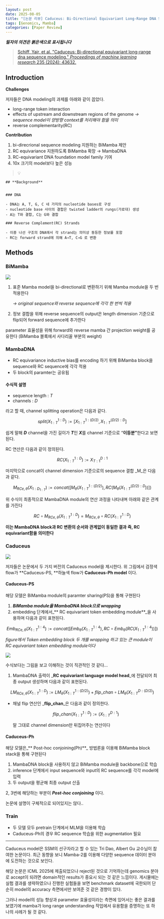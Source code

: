 ```yaml
---
layout: post
date: 2025-08-05
title: "[논문 리뷰] Caduceus: Bi-Directional Equivariant Long-Range DNA Sequence Modeling"
tags: [Genomics, Mamba]
categories: [Paper Review]
---
```


<span class="notion-red">_**필자의 의견은 붉은색으로 표시됩니다**_</span>


> [Schiff, Yair, et al. "Caduceus: Bi-directional equivariant long-range dna sequence modeling." ](https://pmc.ncbi.nlm.nih.gov/articles/PMC12189541/)[_Proceedings of machine learning research_](https://pmc.ncbi.nlm.nih.gov/articles/PMC12189541/)[ 235 (2024): 43632.](https://pmc.ncbi.nlm.nih.gov/articles/PMC12189541/)



## Introduction


**Challenges**


저자들은 DNA modeling의 과제를 아래와 같이 꼽았다.

- long-range token interaction
- effects of upstream and downstream regions of the genome 
_→ sequence model이 양방향 context를 처리해야 함을 의미_
- reverse complementarity(RC)

**Contribution**

1. bi-direcrional sequence modeling 지원하는 BiMamba 제안
1. RC equivariance 지원하도록 BiMamba 확장 → MambaDNA
1. RC-equivariant DNA foundation model family 기여
1. 10x 크기의 model보다 높은 성능

> 💡 


	## **Background**


	### DNA

	- DNA는 A, T, G, C 네 가지의 nucleotide bases로 구성
	- nucleotide base 사이의 결합은 twisted ladder의 rungs(가로대) 생성
	- A는 T와 결합, C는 G와 결합

	### Reverse Complement(RC) Strands

	- 이중 나선 구조의 DNA에서 각 strand는 의미상 동등한 정보를 포함
	- RC는 forward strand에 의해 A→T, C→G 로 변환


## Methods



### BiMamba


![](https://prod-files-secure.s3.us-west-2.amazonaws.com/542b861c-36a8-4051-84e5-8804b6728dba/2c247d59-7815-4980-99f0-8f0d21f445a7/image.png?X-Amz-Algorithm=AWS4-HMAC-SHA256&X-Amz-Content-Sha256=UNSIGNED-PAYLOAD&X-Amz-Credential=ASIAZI2LB466TTH47JT4%2F20250909%2Fus-west-2%2Fs3%2Faws4_request&X-Amz-Date=20250909T150142Z&X-Amz-Expires=3600&X-Amz-Security-Token=IQoJb3JpZ2luX2VjEG8aCXVzLXdlc3QtMiJGMEQCIH7tf5fviBP08GGhSRluxg9KlndiJ7fhU97AMa4LUw%2BYAiA8u2Lo%2BizFylNm5T%2FlqtGuf08vbXbq4553gL6SGltqYyqIBAjY%2F%2F%2F%2F%2F%2F%2F%2F%2F%2F8BEAAaDDYzNzQyMzE4MzgwNSIMeFMvWCmfsc4axe0tKtwD5MntXSjFdPDS3ZVgg87p%2BUu0y3SZjwjIiAwa8h%2FdZQeVCLBdQ%2FEA2i73TkPyQkltlK%2BUG8PHNA%2FTlZ03lGdq6UlV2yFgTyYOVOMNvpzHTjsLo54upnrFu8UNsIvnB%2FIeAto517WDewDLEJO1R2if5%2FESfTPqCfzyZ5V6dE1VB7UZx%2BQBUVx%2BOPWkH%2BeM1NWr3RMslvbpOCZeTLJSrYQQe%2FIt5DgRBy6E6bZh1hgKoqIX7wZPGjKTHmPYFiioMdiE1PP6ZAgopbVeaYNsfkv07TlkHGpDQI4vE5YKS7yKgR8ooqxnYbBHihV6kLSOImbgHQ2VFfqPxG6qqCAMVGQCxUb%2Be4qasO7pCKtX%2FNU7fEs151g9HQC7TVkZYMa%2BXZYzrQGzLBnaYIEs%2BUrJal8eers5NGIyhcTdQSeuRGCDBq2LeKG12tvbhUlRC8kSr4omrQX2y%2FVCHeHOjG4ICjyu%2FaL5DAahXF6nAu54W1I6e0Sz59ziwssr%2Ff7eKe7LuIfCVh9txqhmxScDGypV8o%2BLthSkpnzWSXnKwxwtl99ZeCdxPV1kmY%2B5sDzRoAXrcLA3qarwTRqCVSXXnuZiDNMNvLLYiWfgfJl%2F2eQRyz89IGoSVm2GDGe4cchIR5Yw7fqAxgY6pgH4BBxNuYEE18vh80x%2BGcRo6GyroIb3lhLEL46J5eosgSyXETyeKQp79PXpr4O26R9Nx8ikLf%2BRiJRCrtUzYP2FAy66ZAvdC4U9lZe755p5dSP%2BZ6woHIYZFrgIUaBBfOqiMQ89wfmue7hgwY5quArharHMIUEQjQehdEgIksf6k1rvR3suPFY2%2BM%2FfW1xpVWPjDA9%2BYSXauGMN25WV267TroKMXd2i&X-Amz-Signature=e054c4764bb85c8dbdf4a904d7ee0fa987f9cdc6e16d2640e1e6535d1d62636c&X-Amz-SignedHeaders=host&x-amz-checksum-mode=ENABLED&x-id=GetObject)

1. 표준 Mamba model을 bi-directional로 변환하기 위해 Mamba module을 두 번 적용한다

	_→ original sequence와 reverse sequence에 각각 한 번씩 적용_

1. 정보 결합을 위해 reverse sequence의 output은 length dimension 기준으로 flip되어 forward sequence에 추가한다

parameter 효율성을 위해 forward와 reverse mamba 간 projection weight를 공유한다 (BiMamba 블록에서 사다리꼴 부분의 weight)



### MambaDNA

- RC equivariance inductive bias를 encoding 하기 위해 BiMamba block을 sequence와 RC sequence에 각각 적용
- 두 block의 paramter는 공유됨


#### 수식적 설명

- sequence length : _T_
- channels : _D_

라고 할 때,  channel splitting operation은 다음과 같다.


$$
split(X^{1:D}_{1:T}):=[X^{1:(D/2)}_{1:T},X^{(D/2):D}_{1:T}]
$$


<span class="notion-red">쉽게 말해 </span><span class="notion-red">_**D**_</span><span class="notion-red"> channel을 가진 길이가 </span><span class="notion-red">_**T**_</span><span class="notion-red">인 </span><span class="notion-red">_**X**_</span><span class="notion-red">를 channel 기준으로 “</span><span class="notion-red">**이등분”**</span><span class="notion-red">한다고 보면 된다.</span>


RC 연산은 다음과 같이 정의된다.


$$
RC(X^{1:D}_{1:T}):=X^{D:1}_{T:1}
$$


마지막으로 concat이 channel dimension 기준으로의 sequence 결합 _M_은 다음과 같다.


$$
M_{RCe,\theta}(X_{1:D_{1:T}}):=concat([M_{\theta}(X^{1:(D/2)}_{1:T}),RC(M_{\theta}(X^{(D/2):D}_{1:T}))])
$$


위 수식이 최종적으로 MambaDNA module의 연산 과정을 나타내며 아래와 같은 관계를 가진다


$$
RC\circ M_{RCe,\theta}(X^{1:D}_{1:T}) = M_{RCe,\theta} \circ RC(X^{1:D}_{1:T})
$$


**이는 MambaDNA block과 RC 변환의 순서와 관계없이 동일한 결과 즉, RC equivariant함을 의미한다**



### Caduceus


![](https://prod-files-secure.s3.us-west-2.amazonaws.com/542b861c-36a8-4051-84e5-8804b6728dba/f94a60d7-8145-473b-aef9-7c68d3ec604a/image.png?X-Amz-Algorithm=AWS4-HMAC-SHA256&X-Amz-Content-Sha256=UNSIGNED-PAYLOAD&X-Amz-Credential=ASIAZI2LB466TTH47JT4%2F20250909%2Fus-west-2%2Fs3%2Faws4_request&X-Amz-Date=20250909T150142Z&X-Amz-Expires=3600&X-Amz-Security-Token=IQoJb3JpZ2luX2VjEG8aCXVzLXdlc3QtMiJGMEQCIH7tf5fviBP08GGhSRluxg9KlndiJ7fhU97AMa4LUw%2BYAiA8u2Lo%2BizFylNm5T%2FlqtGuf08vbXbq4553gL6SGltqYyqIBAjY%2F%2F%2F%2F%2F%2F%2F%2F%2F%2F8BEAAaDDYzNzQyMzE4MzgwNSIMeFMvWCmfsc4axe0tKtwD5MntXSjFdPDS3ZVgg87p%2BUu0y3SZjwjIiAwa8h%2FdZQeVCLBdQ%2FEA2i73TkPyQkltlK%2BUG8PHNA%2FTlZ03lGdq6UlV2yFgTyYOVOMNvpzHTjsLo54upnrFu8UNsIvnB%2FIeAto517WDewDLEJO1R2if5%2FESfTPqCfzyZ5V6dE1VB7UZx%2BQBUVx%2BOPWkH%2BeM1NWr3RMslvbpOCZeTLJSrYQQe%2FIt5DgRBy6E6bZh1hgKoqIX7wZPGjKTHmPYFiioMdiE1PP6ZAgopbVeaYNsfkv07TlkHGpDQI4vE5YKS7yKgR8ooqxnYbBHihV6kLSOImbgHQ2VFfqPxG6qqCAMVGQCxUb%2Be4qasO7pCKtX%2FNU7fEs151g9HQC7TVkZYMa%2BXZYzrQGzLBnaYIEs%2BUrJal8eers5NGIyhcTdQSeuRGCDBq2LeKG12tvbhUlRC8kSr4omrQX2y%2FVCHeHOjG4ICjyu%2FaL5DAahXF6nAu54W1I6e0Sz59ziwssr%2Ff7eKe7LuIfCVh9txqhmxScDGypV8o%2BLthSkpnzWSXnKwxwtl99ZeCdxPV1kmY%2B5sDzRoAXrcLA3qarwTRqCVSXXnuZiDNMNvLLYiWfgfJl%2F2eQRyz89IGoSVm2GDGe4cchIR5Yw7fqAxgY6pgH4BBxNuYEE18vh80x%2BGcRo6GyroIb3lhLEL46J5eosgSyXETyeKQp79PXpr4O26R9Nx8ikLf%2BRiJRCrtUzYP2FAy66ZAvdC4U9lZe755p5dSP%2BZ6woHIYZFrgIUaBBfOqiMQ89wfmue7hgwY5quArharHMIUEQjQehdEgIksf6k1rvR3suPFY2%2BM%2FfW1xpVWPjDA9%2BYSXauGMN25WV267TroKMXd2i&X-Amz-Signature=d89c3ac126dbf28e1aa62145f2dfd88df6ec4d11e8eb32fa91d174f314c41290&X-Amz-SignedHeaders=host&x-amz-checksum-mode=ENABLED&x-id=GetObject)


저자들은 논문에서 두 가지 버전의 Caduceus model을 제시한다. 위 그림에서 검정색 flow가 **Caduceus-PS, **하늘색 flow가 **Caduceus-Ph model** 이다.



#### Caduceus-PS


해당 모델은 BiMamba module의 paramter sharing(PS)을 통해 구현된다

1. _**BiMamba module을 MambaDNA block으로 wrapping**_
1. embedding 단계에서_** RC equivariant token embedding module**_을 사용하며 다음과 같이 표현된다.

$$
Emb_{RCe,\theta}(X^{1:4}_{1:T}):=concat([Emb_{\theta}(X^{1:4}_{1:T}),RC \circ Emb_{\theta}(RC(X^{1:4}_{1:T}))])
$$


_figure에서 Token embedding block 두 개를 wrapping 하고 있는 큰 module이 RC equivariant token embedding module이다_


![](https://prod-files-secure.s3.us-west-2.amazonaws.com/542b861c-36a8-4051-84e5-8804b6728dba/b175e4da-71eb-4e91-8c23-a06dabe673c9/image.png?X-Amz-Algorithm=AWS4-HMAC-SHA256&X-Amz-Content-Sha256=UNSIGNED-PAYLOAD&X-Amz-Credential=ASIAZI2LB466TTH47JT4%2F20250909%2Fus-west-2%2Fs3%2Faws4_request&X-Amz-Date=20250909T150142Z&X-Amz-Expires=3600&X-Amz-Security-Token=IQoJb3JpZ2luX2VjEG8aCXVzLXdlc3QtMiJGMEQCIH7tf5fviBP08GGhSRluxg9KlndiJ7fhU97AMa4LUw%2BYAiA8u2Lo%2BizFylNm5T%2FlqtGuf08vbXbq4553gL6SGltqYyqIBAjY%2F%2F%2F%2F%2F%2F%2F%2F%2F%2F8BEAAaDDYzNzQyMzE4MzgwNSIMeFMvWCmfsc4axe0tKtwD5MntXSjFdPDS3ZVgg87p%2BUu0y3SZjwjIiAwa8h%2FdZQeVCLBdQ%2FEA2i73TkPyQkltlK%2BUG8PHNA%2FTlZ03lGdq6UlV2yFgTyYOVOMNvpzHTjsLo54upnrFu8UNsIvnB%2FIeAto517WDewDLEJO1R2if5%2FESfTPqCfzyZ5V6dE1VB7UZx%2BQBUVx%2BOPWkH%2BeM1NWr3RMslvbpOCZeTLJSrYQQe%2FIt5DgRBy6E6bZh1hgKoqIX7wZPGjKTHmPYFiioMdiE1PP6ZAgopbVeaYNsfkv07TlkHGpDQI4vE5YKS7yKgR8ooqxnYbBHihV6kLSOImbgHQ2VFfqPxG6qqCAMVGQCxUb%2Be4qasO7pCKtX%2FNU7fEs151g9HQC7TVkZYMa%2BXZYzrQGzLBnaYIEs%2BUrJal8eers5NGIyhcTdQSeuRGCDBq2LeKG12tvbhUlRC8kSr4omrQX2y%2FVCHeHOjG4ICjyu%2FaL5DAahXF6nAu54W1I6e0Sz59ziwssr%2Ff7eKe7LuIfCVh9txqhmxScDGypV8o%2BLthSkpnzWSXnKwxwtl99ZeCdxPV1kmY%2B5sDzRoAXrcLA3qarwTRqCVSXXnuZiDNMNvLLYiWfgfJl%2F2eQRyz89IGoSVm2GDGe4cchIR5Yw7fqAxgY6pgH4BBxNuYEE18vh80x%2BGcRo6GyroIb3lhLEL46J5eosgSyXETyeKQp79PXpr4O26R9Nx8ikLf%2BRiJRCrtUzYP2FAy66ZAvdC4U9lZe755p5dSP%2BZ6woHIYZFrgIUaBBfOqiMQ89wfmue7hgwY5quArharHMIUEQjQehdEgIksf6k1rvR3suPFY2%2BM%2FfW1xpVWPjDA9%2BYSXauGMN25WV267TroKMXd2i&X-Amz-Signature=754b4458fef74e5f2695e50162547b0934079238384dddeceb810b1017509fed&X-Amz-SignedHeaders=host&x-amz-checksum-mode=ENABLED&x-id=GetObject)


<span class="notion-red">수식보다는 그림을 보고 이해하는 것이 직관적인 것 같다…</span>

1. MambaDNA 출력이 _**RC equivariant language model head**_에 전달되어 최종 output 생성하며 다음과 같이 표현된다.

$$
LM_{RCe,\theta}(X^{1:D}_{1:T}):= LM_{\theta}(X^{1:(D/2)}_{1:T})+flip\_chan\circ LM_{\theta}(X^{D:(D/2)}_{1:T})
$$

- 채널 flip 연산인 _**flip\_chan**_은 다음과 같이 정의한다.

	$$
	flip\_chan(X^{1:D}_{1:T}):=(X^{D:1}_{1:T})
	$$


	말 그대로 channel dimension만 뒤집어주는 연산이다



#### Caduceus-Ph


해당 모델은_** Post-hoc conjoining(Ph)**_ 방법론을 이용해 BiMamba block stack을 통해 구현된다

1. MambaDNA block을 사용하지 않고 BiMamba module을 backbone으로 학습
1. inference 단계에서 input sequence와 input의 RC sequence를 각각 model에 입력
1. 두 output을 평균해 최종 output 산출

2, 3번에 해당하는 부분이 _**Post-hoc conjoining**_ 이다.


<span class="notion-red">논문에 설명이 구체적으로 되어있지는 않다..</span>



### Train

- 두 모델 모두 pretrain 단계에서 MLM을 이용해 학습
- Caduceus-Ph의 경우 RC sequence 학습을 위한 augmentation 필요

---


<span class="notion-red">Caduceus model은 SSM의 선구자라고 할 수 있는 Tri Dao, Albert Gu 교수님이 참여한 논문이다. 최근 동향을 보니 Mamba-2를 이용해 다양한 sequence 데이터 분야에 도전하는 것으로 보인다.</span>


<span class="notion-red">해당 논문은 ICML 2025에 제출되었으나 reject된 것으로 기억하는데 genomics 분야로 accept이 되려면 domain적인 results가 중요시 되는 것 같은 느낌이다. 게시물에는 실험 결과를 생략하였으나 진행한 실험들을 보면 benchmark dataset에 국한되어 단순히 model의 accuracy 측면에서만 보여준 것 같은 경향이 있다.</span>


<span class="notion-red">그러나 model의 성능 향상과 parameter 효율성이라는 측면에 있어서는 좋은 결과를 보였기에 mamba가 long range understanding 작업에서 유용함을 증명하는 또 하나의 사례가 될 것 같다.</span>

